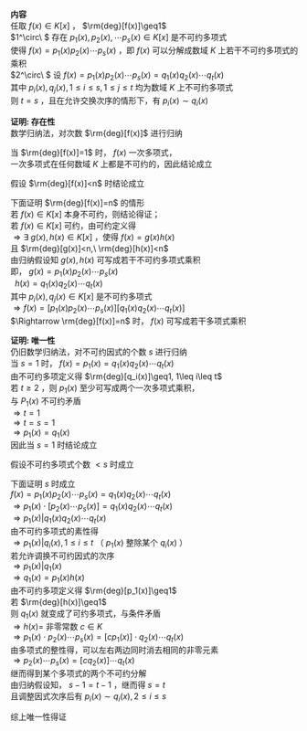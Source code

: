 **内容**  
任取 $f(x)\in K[x]$ ， $\rm{deg}[f(x)]\geq1$  
 $1^\circ\ $ 存在 $p_1(x),p_2(x),\cdots p_s(x)\in K[x]$ 是不可约多项式  
使得 $f(x)=p_1(x)p_2(x)\cdots p_s(x)$ ，即 $f(x)$ 可以分解成数域 $K$ 上若干不可约多项式的乘积  
 $2^\circ\ $ 设 $f(x)=p_1(x)p_2(x)\cdots p_s(x)=q_1(x)q_2(x)\cdots q_t(x)$  
其中 $p_i(x),q_j(x),1\leq i\leq s,1\leq j\leq t$ 均为数域 $K$ 上不可约多项式  
则 $t=s$ ，且在允许交换次序的情形下，有 $p_i(x)\sim q_i(x)$  
  
**证明: 存在性**  
数学归纳法，对次数 $\rm{deg}[f(x)]$ 进行归纳  
  
当 $\rm{deg}[f(x)]=1$ 时， $f(x)$ 一次多项式，  
一次多项式在任何数域 $K$ 上都是不可约的，因此结论成立  
  
假设 $\rm{deg}[f(x)]<n$ 时结论成立  
  
下面证明 $\rm{deg}[f(x)]=n$ 的情形  
若 $f(x)\in K[x]$ 本身不可约，则结论得证；  
若 $f(x)\in K[x]$ 可约，由可约定义得  
 $\Rightarrow\exists\ g(x),h(x)\in K[x]$ ，使得 $f(x)=g(x)h(x)$  
且 $\rm{deg}[g(x)]<n,\ \rm{deg}[h(x)]<n$  
由归纳假设知 $g(x),h(x)$ 可写成若干不可约多项式乘积  
即， $g(x)=p_1(x)p_2(x)\cdots p_s(x)$  
 $\enspace h(x)=q_1(x)q_2(x)\cdots q_t(x)$  
其中 $p_i(x),q_j(x)\in K[x]$ 是不可约多项式  
 $\Rightarrow f(x)=[p_1(x)p_2(x)\cdots p_s(x)][q_1(x)q_2(x)\cdots q_t(x)]$  
 $\Rightarrow \rm{deg}[f(x)]=n$ 时， $f(x)$ 可写成若干多项式乘积  
  
**证明: 唯一性**  
仍旧数学归纳法，对不可约因式的个数 $s$ 进行归纳  
当 $s=1$ 时， $f(x)=p_1(x)=q_1(x)q_2(x)\cdots q_t(x)$  
由不可约多项定义得 $\rm{deg}[q_i(x)]\geq1, 1\leq i\leq t$  
若 $t\geq2$ ，则 $p_1(x)$ 至少可写成两个一次多项式乘积，  
与 $P_1(x)$ 不可约矛盾  
 $\Rightarrow t=1$  
 $\Rightarrow t=s=1$  
 $\Rightarrow p_1(x)=q_1(x)$  
因此当 $s=1$ 时结论成立  
  
假设不可约多项式个数 $<s$ 时成立  
  
下面证明 $s$ 时成立  
 $f(x)=p_1(x)p_2(x)\cdots p_s(x)=q_1(x)q_2(x)\cdots q_t(x)$  
 $\Rightarrow p_1(x)\cdot[p_2(x)\cdots p_s(x)]=q_1(x)q_2(x)\cdots q_t(x)$  
 $\Rightarrow p_1(x)|q_1(x)q_2(x)\cdots q_t(x)$  
由不可约多项式的素性得  
 $\Rightarrow p_1(x)|q_i(x), 1\leq i\leq t$ （ $p_1(x)$ 整除某个 $q_i(x)$ ）  
若允许调换不可约因式的次序  
 $\Rightarrow p_1(x)|q_1(x)$  
 $\Rightarrow q_1(x)=p_1(x)h(x)$  
由不可约多项定义得 $\rm{deg}[p_1(x)]\geq1$  
若 $\rm{deg}[h(x)]\geq1$  
则 $q_1(x)$ 就变成了可约多项式，与条件矛盾  
 $\Rightarrow h(x)=$ 非零常数 $c\in K$  
 $\Rightarrow p_1(x)\cdot p_2(x)\cdots p_s(x)=[cp_1(x)]\cdot q_2(x)\cdots q_t(x)$  
由多项式的整性得，可以左右两边同时消去相同的非零元素  
 $\Rightarrow p_2(x)\cdots p_s(x)=[cq_2(x)]\cdots q_t(x)$  
继而得到某个多项式的两个不可约分解  
由归纳假设知， $s-1=t-1$ ，继而得 $s=t$  
且调整因式次序后有 $p_i(x)\sim q_i(x), 2\leq i\leq s$  
  
综上唯一性得证  
